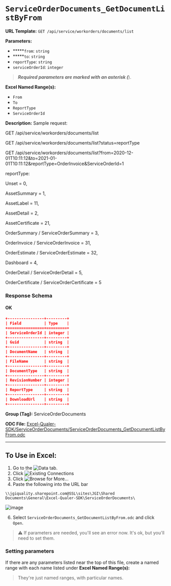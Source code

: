 # `ServiceOrderDocuments_GetDocumentListByFrom`

**URL Template:**
`GET /api/service/workorders/documents/list`

**Parameters:**
- *****`from`: `string`
- *****`to`: `string`
- `reportType`: `string`
- `serviceOrderId`: `integer`


> *****Required parameters are marked with an asterisk (*****).

**Excel Named Range(s):**
- `From`
- `To`
- `ReportType`
- `ServiceOrderId`


**Description:**
Sample request:
            
GET /api/service/workorders/documents/list
            
GET /api/service/workorders/documents/list?status=reportType
            
GET /api/service/workorders/documents/list?from=2020-12-01T10:11:12&amp;to=2021-01-01T10:11:12&amp;reportType=OrderInvoice&amp;ServiceOrderId=1
            
reportType:<br />
Unset = 0,<br />
AssetSummary = 1,<br />
AssetLabel = 11,<br />
AssetDetail = 2,<br />
AssetCertificate = 21,<br />
OrderSummary / ServiceOrderSummary = 3,<br />
OrderInvoice / ServiceOrderInvoice = 31,<br />
OrderEstimate / ServiceOrderEstimate = 32,<br />
Dashboard = 4,<br />
OrderDetail / ServiceOrderDetail = 5,<br />
OrderCertificate / ServiceOrderCertificate = 5<br />

### Response Schema

#### OK
```json
+----------------+---------+
| Field          | Type    |
+================+=========+
| ServiceOrderId | integer |
+----------------+---------+
| Guid           | string  |
+----------------+---------+
| DocumentName   | string  |
+----------------+---------+
| FileName       | string  |
+----------------+---------+
| DocumentType   | string  |
+----------------+---------+
| RevisionNumber | integer |
+----------------+---------+
| ReportType     | string  |
+----------------+---------+
| DownloadUrl    | string  |
+----------------+---------+
```

**Group (Tag):**
ServiceOrderDocuments

**ODC File:**
[Excel-Qualer-SDK/ServiceOrderDocuments/ServiceOrderDocuments_GetDocumentListByFrom.odc](https://github.com/Johnson-Gage-Inspection-Inc/qualer-sdk-odc/blob/main/Excel-Qualer-SDK/ServiceOrderDocuments/ServiceOrderDocuments_GetDocumentListByFrom.odc)

---

To Use in Excel:
---

1. Go to the ![`Data`](https://github.com/user-attachments/assets/da437a70-57b3-4c5b-bb01-4910ece19ed1)
 tab.
3. Click ![Existing Connections](https://github.com/user-attachments/assets/a2f1ed67-b2e0-4c23-ac90-68c870e60289)
4. Click ![`Browse for More...`](https://github.com/user-attachments/assets/8e698494-6865-41e7-b6fa-043aea81809a)
5. Paste the following into the URL bar
```
\\jgiquality.sharepoint.com@SSL\sites\JGI\Shared Documents\General\Excel-Qualer-SDK\ServiceOrderDocuments\
```

![image](https://github.com/user-attachments/assets/1e1a8d87-0377-446d-aaf5-d78562991db3)

6. Select `ServiceOrderDocuments_GetDocumentListByFrom.odc` and click `Open`.

> ⚠️ If parameters are needed, you'll see an error now. It's ok, but you'll need to set them.

### Setting parameters
If there are any parameters listed near the top of this file, create a named range with each name listed under **Excel Named Range(s):**
> They're just named ranges, with particular names.
